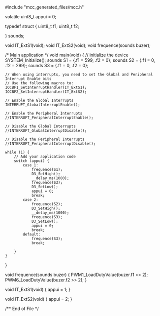 #include "mcc_generated_files/mcc.h"

volatile uint8_t appui = 0;

typedef struct {
    uint8_t f1;
    uint8_t f2;

} sounds;

void IT_ExtS1(void);
void IT_ExtS2(void);
void frequence(sounds buzer);

/*
                         Main application
 */
void main(void) {
    // initialize the device
    SYSTEM_Initialize();
    sounds S1 = {.f1 = 599, .f2 = 0};
    sounds S2 = {.f1 = 0, .f2 = 299};
    sounds S3 = {.f1 = 0, .f2 = 0};

    // When using interrupts, you need to set the Global and Peripheral Interrupt Enable bits
    // Use the following macros to:
    IOCBF1_SetInterruptHandler(IT_ExtS1);
    IOCBF2_SetInterruptHandler(IT_ExtS2);

    // Enable the Global Interrupts
    INTERRUPT_GlobalInterruptEnable();

    // Enable the Peripheral Interrupts
    //INTERRUPT_PeripheralInterruptEnable();

    // Disable the Global Interrupts
    //INTERRUPT_GlobalInterruptDisable();

    // Disable the Peripheral Interrupts
    //INTERRUPT_PeripheralInterruptDisable();

    while (1) {
        // Add your application code
        switch (appui) {
            case 1:
                frequence(S1);
                D3_SetHigh();
                __delay_ms(1000);
                frequence(S3);
                D3_SetLow();
                appui = 0;
                break;
            case 2:
                frequence(S2);
                D3_SetHigh();
                __delay_ms(1000);
                frequence(S3);
                D3_SetLow();
                appui = 0;
                break;
            default:
                frequence(S3);
                break;

        }
    }
}

void frequence(sounds buzer) {
    PWM1_LoadDutyValue(buzer.f1 >> 2);
    PWM6_LoadDutyValue(buzer.f2 >> 2);
}

void IT_ExtS1(void) {
    appui = 1;
}

void IT_ExtS2(void) {
    appui = 2;
}




/**
 End of File
 */
